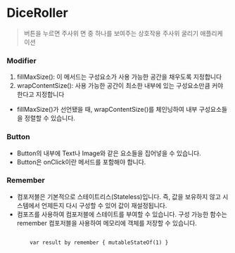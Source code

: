 # DiceRoller
> 버튼을 누르면 주사위 면 중 하나를 보여주는 상호작용 주사위 굴리기 애플리케이션

### Modifier
1. fillMaxSize(): 이 메서드는 구성요소가 사용 가능한 공간을 채우도록 지정합니다
2. wrapContentSize(): 사용 가능한 공간이 최소한 내부에 있는 구성요소만큼 커야 한다고 지정합니다

- fillMaxSize()가 선언됐을 때, wrapContentSize()를 체인닝하여 내부 구성요소들을 정렬할 수 있습니다.

### Button
- Button의 내부에 Text나 Image와 같은 요소들을 집어넣을 수 있습니다.
- Button은 onClick이란 메서드를 포함해야 합니다.

### Remember
- 컴포저블은 기본적으로 스테이트리스(Stateless)입니다. 즉, 값을 보유하지 않고 시스템에서 언제든지 다시 구성할 수 있어 값이 재설정됩니다.
- 컴포즈를 사용하여 컴포저블에 스테이트를 부여할 수 있습니다. 구성 가능한 함수는 remember 컴포저블을 사용하여 메모리에 객체를 저장할 수 있습니다.
    <pre><code>
      var result by remember { mutableStateOf(1) }
    </code></pre>

